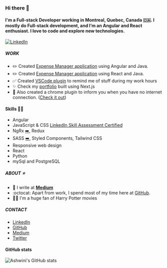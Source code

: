 ### Hi there 👋

#### I'm a Full-stack Developer working in Montreal, Quebec, Canada :canada:. I mostly do Full-stack development, and I’m an Angular and React enthusiast. I love to code and explore new technologies.

[![LinkedIn](https://img.shields.io/badge/LinkedIn-0077B5?style=flat&logo=linkedin&logoColor=white)](https://www.linkedin.com/in/ashwinisurve/ "Ashwini Surve on LinkedIn")

##### WORK

- :pencil2:  Created [Expense Manager application](https://surveashwini.github.io/expense-manager-angular-java/) using Angular and Java.
- :pencil2:  Created [Expense Manager application](https://surveashwini.github.io/expense-manager-react-java/) using React and Java.
- :white_check_mark:  Created [VSCode plugin](https://marketplace.visualstudio.com/items?itemName=ashwinisurve.reminder) to remind me of stuff during my work hours
- ✨  Check my [portfolio](https://www.ashwinisurve.in/ "Ashwini Surve") built using Next.js 
- 🚨  Also created a chrome plugin to inform you when you have no internet connection. ([Check it out](https://chrome.google.com/webstore/detail/internet-connection-statu/pbhlmfomkkdohgjemfkdjelbncllgecc/related?hl=en&authuser=0))

#### Skills 👨‍💻

- Angular
- JavaScript & CSS [LinkedIn Skill Assessment Certified](https://www.linkedin.com/in/ashwinisurve/)
- NgRx [➡️](https://ngrx.io/), Redux
- SASS [➡️](https://sass-lang.com/), Styled Components, Tailwind CSS
- Responsive web design
- React
- Python
- mySql and PostgreSQL

##### ABOUT ⭐️

- :memo: I write at [**Medium**](https://ashwinisurve.medium.com/ 'Ashwini Surve on Medium')
- :octocat: Apart from work, I spend most of my time here at [GitHub](https://github.com/surveashwini "Ashwini Surve on GitHub").
- 🧙‍♂️ I'm a huge fan of Harry Potter movies

##### CONTACT
- [LinkedIn](https://www.linkedin.com/in/ashwinisurve/ "Ashwini Surve on LinkedIn") 
- [GitHub](https://github.com/surveashwini "Ashwini Surve on GitHub") 
- [Medium](https://ashwinisurve.medium.com/ "Ashwini Surve on Medium") 
- [Twitter](https://twitter.com/AshwiniSurve16 "Ashwini Surve on Twitter") 

#### GitHub stats
![Ashwini's GitHub stats](https://github-readme-stats.vercel.app/api?username=surveashwini&show_icons=true&theme=buefy&hide=contribs&count_private=true)
